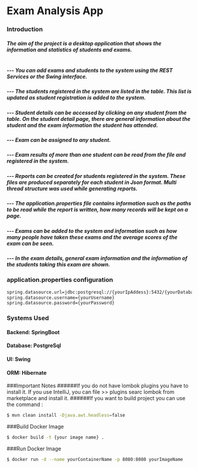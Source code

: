 # Exam Analysis App
### Introduction
##### The aim of the project is a desktop application that shows the information and statistics of students and exams. 
#
##### --- You can add exams and students to the system using the REST Services or the Swing interface.
##### --- The students registered in the system are listed in the table. This list is updated as student registration is added to the system.
##### --- Student details can be accessed by clicking on any student from the table. On the student detail page, there are general information about the student and the exam information the student has attended.
##### --- Exam can be assigned to any student.
##### --- Exam results of more than one student can be read from the file and registered in the system.
##### --- Reports can be created for students registered in the system. These files are produced separately for each student in Json format. Multi thread structure was used while generating reports.
##### --- The application.properties file contains information such as the paths to be read while the report is written, how many records will be kept on a page.
##### --- Exams can be added to the system and information such as how many people have taken these exams and the average scores of the exam can be seen.
##### --- In the exam details, general exam information and the information of the students taking this exam are shown.
### application.properties configuration
```sh
spring.datasource.url=jdbc:postgresql://{yourIpAddess}:5432/{yourDatabaseName}
spring.datasource.username={yourUsername}
spring.datasource.password={yourPassword}
```
### Systems Used
#### Backend: SpringBoot
#### Database: PostgreSql
#### UI: Swing
#### ORM: Hibernate

###Important Notes
######If you do not have lombok plugins you have to install it. If you use IntelliJ, you can file >> plugins searc lombok from marketplace and install it.
######If you want to build project you can use the command : 
```sh
$ mvn clean install -Djava.awt.headless=false
```

###Build Docker Image
```sh
$ docker build -t {your image name} .
```

###Run Docker Image
```sh
$ docker run -d --name yourContainerName -p 8080:8080 yourImageName
```
